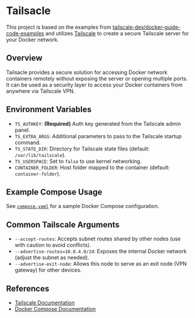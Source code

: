 # Tailsacle

This project is based on the examples from [tailscale-dev/docker-guide-code-examples](https://github.com/tailscale-dev/docker-guide-code-examples) and utilizes [Tailscale](https://tailscale.com/) to create a secure Tailscale server for your Docker network.

## Overview

Tailsacle provides a secure solution for accessing Docker network containers remotely without exposing the server or opening multiple ports. It can be used as a security layer to access your Docker containers from anywhere via Tailscale VPN.

## Environment Variables

- `TS_AUTHKEY`: **(Required)** Auth key generated from the Tailscale admin panel.
- `TS_EXTRA_ARGS`: Additional parameters to pass to the Tailscale startup command.
- `TS_STATE_DIR`: Directory for Tailscale state files (default: `/var/lib/tailscale`).
- `TS_USERSPACE`: Set to `false` to use kernel networking.
- `CONTAINER_FOLDER`: Host folder mapped to the container (default: `container-folder`).

## Example Compose Usage

See [`compose.yaml`](compose.yaml) for a sample Docker Compose configuration.

## Common Tailscale Arguments

- `--accept-routes`: Accepts subnet routes shared by other nodes (use with caution to avoid conflicts).
- `--advertise-routes=10.0.4.0/24`: Exposes the internal Docker network (adjust the subnet as needed).
- `--advertise-exit-node`: Allows this node to serve as an exit node (VPN gateway) for other devices.

## References

- [Tailscale Documentation](https://tailscale.com/kb/)
- [Docker Compose Documentation](https://docs.docker.com/compose/)